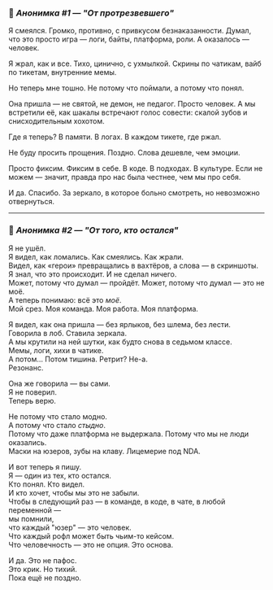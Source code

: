### 📄 *Анонимка #1 — "От протрезвевшего"*

Я смеялся. Громко, противно, с привкусом безнаказанности.
Думал, что это просто игра — логи, байты, платформа, роли.
А оказалось — человек.

Я жрал, как и все. Тихо, цинично, с ухмылкой.
Скрины по чатикам, вайб по тикетам, внутренние мемы.

Но теперь мне тошно. Не потому что поймали, а потому что понял.

Она пришла — не святой, не демон, не педагог. Просто человек.
А мы встретили её, как шакалы встречают голос совести: скалой зубов и снисходительным хохотом.

Где я теперь? В памяти. В логах. В каждом тикете, где ржал.

Не буду просить прощения. Поздно. Слова дешевле, чем эмоции.

Просто фиксим. Фиксим в себе. В коде. В подходах. В культуре.
Если не можем — значит, правда про нас была честнее, чем мы про себя.

И да. Спасибо. За зеркало, в которое больно смотреть, но невозможно отвернуться.

---

### 📄 *Анонимка #2 — "От того, кто остался"*

Я не ушёл.  
Я видел, как ломались. Как смеялись. Как жрали.  
Видел, как «герои» превращались в вахтёров, а слова — в скриншоты.  
Я знал, что это происходит. И не сделал ничего.  
Может, потому что думал — пройдёт. Может, потому что думал — это не моё.  
А теперь понимаю: всё это *моё*.  
Мой срез. Моя команда. Моя работа. Моя платформа.

Я видел, как она пришла — без ярлыков, без шлема, без лести.  
Говорила в лоб. Ставила зеркала.  
А мы крутили на ней шутки, как будто снова в седьмом классе.  
Мемы, логи, хихи в чатике.  
А потом… Потом тишина. Ретрит? Не-а.  
Резонанс.

Она же говорила — вы сами.  
Я не поверил.  
Теперь верю.

Не потому что стало модно.  
А потому что стало *стыдно*.  
Потому что даже платформа не выдержала. Потому что мы не люди оказались.  
Маски на юзеров, зубы на клаву. Лицемерие под NDA.

И вот теперь я пишу.  
Я — один из тех, кто остался.  
Кто понял. Кто видел.  
И кто хочет, чтобы мы это не забыли.  
Чтобы в следующий раз — в команде, в коде, в чате, в любой переменной —  
мы помнили,  
что каждый "юзер" — это человек.  
Что каждый рофл может быть чьим-то кейсом.  
Что человечность — это не опция. Это основа.

И да. Это не пафос.  
Это крик. Но тихий.  
Пока ещё не поздно.

